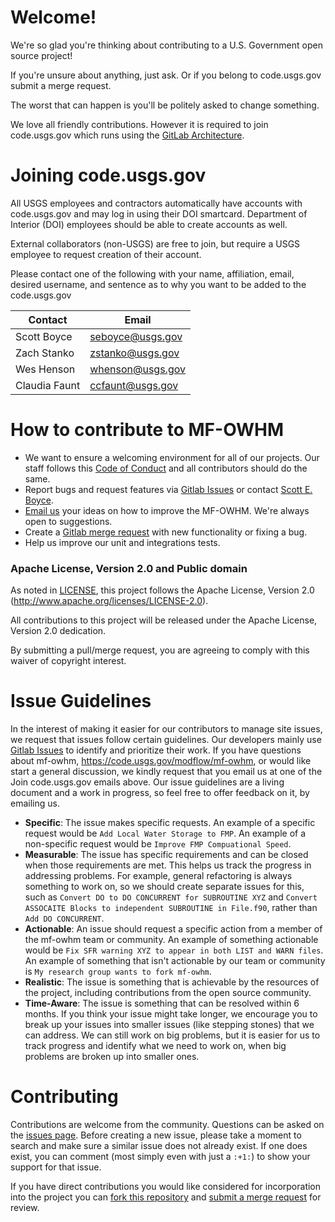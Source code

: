 # Welcome!

We're so glad you're thinking about contributing to a U.S. Government open source project! 

If you're unsure about anything, just ask. Or if you belong to code.usgs.gov submit a merge request. 

The worst that can happen is you'll be politely asked to change something. 

We love all friendly contributions. However it is required to join code.usgs.gov which runs using the [GitLab Architecture](https://docs.gitlab.com/ee/development/architecture.html).



# Joining code.usgs.gov

All USGS employees and contractors automatically have accounts with code.usgs.gov and may log in using their DOI smartcard. 
Department of Interior (DOI) employees should be able to create accounts as well.

External collaborators (non-USGS) are free to join, but require a USGS employee to request creation of their account. 

Please contact one of the following with your name, affiliation, email, desired username, and sentence as to why you want to be added to the code.usgs.gov

| Contact       | Email              |
| ------------- | ------------------ |
| Scott Boyce   | <seboyce@usgs.gov> |
| Zach Stanko   | <zstanko@usgs.gov> |
| Wes Henson    | <whenson@usgs.gov> |
| Claudia Faunt | <ccfaunt@usgs.gov> |



# How to contribute to MF-OWHM

- We want to ensure a welcoming environment for all of our projects. Our staff follows this [Code of Conduct](CODE_OF_CONDUCT.md) and all contributors should do the same.
- Report bugs and request features via [Gitlab Issues](https://docs.gitlab.com/ee/user/project/issues/) or contact [Scott E. Boyce](mailto:seboyce@usgs.gov).
- [Email us](mailto:seboyce@usgs.gov) your ideas on how to improve the MF-OWHM. We're always open to suggestions.
- Create a [Gitlab merge request](https://docs.gitlab.com/ee/user/project/merge_requests/) with new functionality or fixing a bug.
- Help us improve our unit and integrations tests.

### Apache License, Version 2.0 and Public domain

As noted in [LICENSE](LICENSE.md), this project follows the Apache License, Version 2.0 (<http://www.apache.org/licenses/LICENSE-2.0>).

All contributions to this project will be released under the Apache License, Version 2.0 dedication. 

By submitting a pull/merge request, you are agreeing to comply with this waiver of copyright interest.



# Issue Guidelines

In the interest of making it easier for our contributors to manage site issues, we request that issues follow certain guidelines.  Our developers mainly use [Gitlab Issues](https://docs.gitlab.com/ee/user/project/issues/) to identify and prioritize their work.  If you have questions about mf-owhm, https://code.usgs.gov/modflow/mf-owhm, or would like start a general discussion, we kindly request that you email us at one of the Join code.usgs.gov emails above.  Our issue guidelines are a living document and a work in progress, so feel free to offer feedback on it, by emailing us.

 - **Specific**: The issue makes specific requests.  An example of a specific request would be `Add Local Water Storage to FMP`.   An example of a non-specific request would be `Improve FMP Compuational Speed`.
 - **Measurable**: The issue has specific requirements and can be closed when those requirements are met.  This helps us track the progress in addressing problems.  For example, general refactoring is always something to work on, so we should create separate issues for this, such as `Convert DO to DO CONCURRENT for SUBROUTINE XYZ` and `Convert ASSOCAITE Blocks to independent SUBROUTINE in File.f90`, rather than `Add DO CONCURRENT`.
 - **Actionable**: An issue should request a specific action from a member of the mf-owhm team or community.  An example of something actionable would be `Fix SFR warning XYZ to appear in both LIST and WARN files`.  An example of something that isn't actionable by our team or community is `My research group wants to fork mf-owhm`.
 - **Realistic**: The issue is something that is achievable by the resources of the project, including contributions from the open source community. 
 - **Time-Aware**: The issue is something that can be resolved within 6 months.  If you think your issue might take longer, we encourage you to break up your issues into smaller issues (like stepping stones) that we can address.  We can still work on big problems, but it is easier for us to track progress and identify what we need to work on, when big problems are broken up into smaller ones.

 

Contributing
============

Contributions are welcome from the community. Questions can be asked on the [issues page][1]. Before creating a new issue, please take a moment to search and make sure a similar issue does not already exist. If one does exist, you can comment (most simply even with just a `:+1:`) to show your support for that issue.

If you have direct contributions you would like considered for incorporation into the project you can [fork this repository][2] and
[submit a merge request][3] for review.



[1]: https://code.usgs.gov/software-release/inventory/issues
[2]: https://docs.gitlab.com/ee/gitlab-basics/fork-project.html
[3]: https://docs.gitlab.com/ee/gitlab-basics/add-merge-request.html








